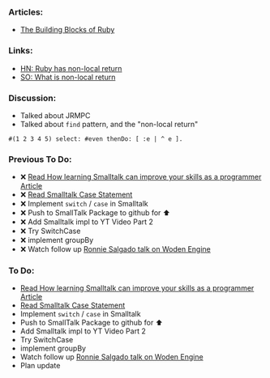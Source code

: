 ### Articles:

* [The Building Blocks of Ruby](https://yehudakatz.com/2010/02/07/the-building-blocks-of-ruby/)

### Links:

* [HN: Ruby has non-local return](https://news.ycombinator.com/item?id=1271081)
* [SO: What is non-local return](https://stackoverflow.com/questions/8897507/what-is-a-non-local-return#:~:text=Ruby's%20blocks%20support%20non%2Dlocal,return%20from%20the%20original%20function.)

### Discussion:

* Talked about JRMPC
* Talked about `find` pattern, and the "non-local return"

```smalltalk
#(1 2 3 4 5) select: #even thenDo: [ :e | ^ e ].
```

### Previous To Do:

* :x: [Read How learning Smalltalk can improve your skills as a programmer Article](https://smalltalkrenaissance.wordpress.com/2016/07/19/how-learning-smalltalk-can-improve-your-skills-as-a-programmer/)
* :x: [Read Smalltalk Case Statement](https://wiki.c2.com/?SmalltalkCaseStatement)
* :x: Implement `switch` / `case` in Smalltalk
* :x: Push to SmallTalk Package to github for :arrow_up:
* :x: Add Smalltalk impl to YT Video Part 2
* :x: Try SwitchCase
* :x: implement groupBy
* :x: Watch follow up [Ronnie Salgado talk on Woden Engine](https://youtu.be/zJAjDSg-nvU)

### To Do:

* [Read How learning Smalltalk can improve your skills as a programmer Article](https://smalltalkrenaissance.wordpress.com/2016/07/19/how-learning-smalltalk-can-improve-your-skills-as-a-programmer/)
* [Read Smalltalk Case Statement](https://wiki.c2.com/?SmalltalkCaseStatement)
* Implement `switch` / `case` in Smalltalk
* Push to SmallTalk Package to github for :arrow_up:
* Add Smalltalk impl to YT Video Part 2
* Try SwitchCase
* implement groupBy
* Watch follow up [Ronnie Salgado talk on Woden Engine](https://youtu.be/zJAjDSg-nvU)
* Plan update
